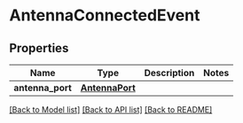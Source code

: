 # AntennaConnectedEvent

## Properties
Name | Type | Description | Notes
------------ | ------------- | ------------- | -------------
**antenna_port** | [**AntennaPort**](AntennaPort.md) |  | 

[[Back to Model list]](../README.md#documentation-for-models) [[Back to API list]](../README.md#documentation-for-api-endpoints) [[Back to README]](../README.md)


